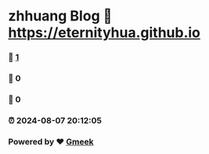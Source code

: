 # zhhuang Blog :link: https://eternityhua.github.io 
### :page_facing_up: [1](https://eternityhua.github.io/tag.html) 
### :speech_balloon: 0 
### :hibiscus: 0 
### :alarm_clock: 2024-08-07 20:12:05 
### Powered by :heart: [Gmeek](https://github.com/Meekdai/Gmeek)

